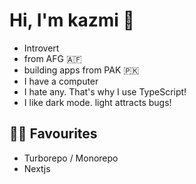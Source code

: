 # Hi, I'm kazmi 👋
- Introvert
- from AFG 🇦🇫 
- building apps from PAK 🇵🇰
- I have a computer
- I hate any. That's why I use TypeScript!
- I like dark mode. light attracts bugs!

## 🧑‍💻 Favourites

- Turborepo / Monorepo
- Nextjs
